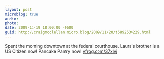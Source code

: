 ```yaml
---
layout: post
microblog: true
audio: 
photo: 
date: 2009-11-19 18:00:00 -0600
guid: http://craigmcclellan.micro.blog/2009/11/20/t5892534229.html
---
```

Spent the morning downtown at the federal courthouse. Laura's brother is a US Citizen now! Pancake Pantry now! [yfrog.com/37xlvj](http://yfrog.com/37xlvj)
